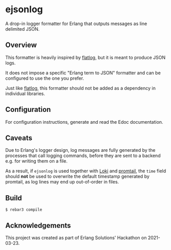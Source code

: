 # ejsonlog

A drop-in logger formatter for Erlang that outputs messages as line
delimited JSON.

## Overview

This formatter is heavily inspired by [flatlog][flatlog], but it is
meant to produce JSON logs.

It does not impose a specific "Erlang term to JSON" formatter and can
be configured to use the one you prefer.

Just like [flatlog][flatlog], this formatter should not be added as a
dependency in individual libraries.

## Configuration

For configuration instructions, generate and read the Edoc
documentation.

## Caveats

Due to Erlang's logger design, log messages are fully generated by the
processes that call logging commands, before they are sent to a
backend e.g. for writing them on a file.

As a result, if `ejsonlog` is used together with [Loki][loki] and
[promtail][promtail], the `time` field should **not** be used to
overwrite the default timestamp generated by promtail, as log lines
may end up out-of-order in files.

## Build

    $ rebar3 compile

## Acknowledgements

This project was created as part of Erlang Solutions' Hackathon on
2021-03-23.

<!-- Links -->
[flatlog]: https://github.com/ferd/flatlog
[loki]: https://grafana.com/oss/loki
[promtail]: https://grafana.com/docs/loki/latest/clients/promtail
